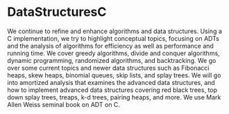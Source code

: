 # DataStructuresC

We continue to refine and enhance algorithms and data structures. Using a C implementation, we try to  highlight conceptual topics, focusing on ADTs and the analysis of algorithms for efficiency as well as performance and running time. We cover greedy algorithms, divide and conquer algorithms, dynamic programming, randomized algorithms, and backtracking. We go over some current topics and newer data structures such as Fibonacci heaps, skew heaps, binomial queues, skip lists, and splay trees. We will go into amortized analysis that examines the advanced data structures, and how to implement   advanced data structures covering red black trees, top down splay trees, treaps, k-d trees, pairing heaps, and more. We use Mark Allen Weiss seminal book on ADT on C.
